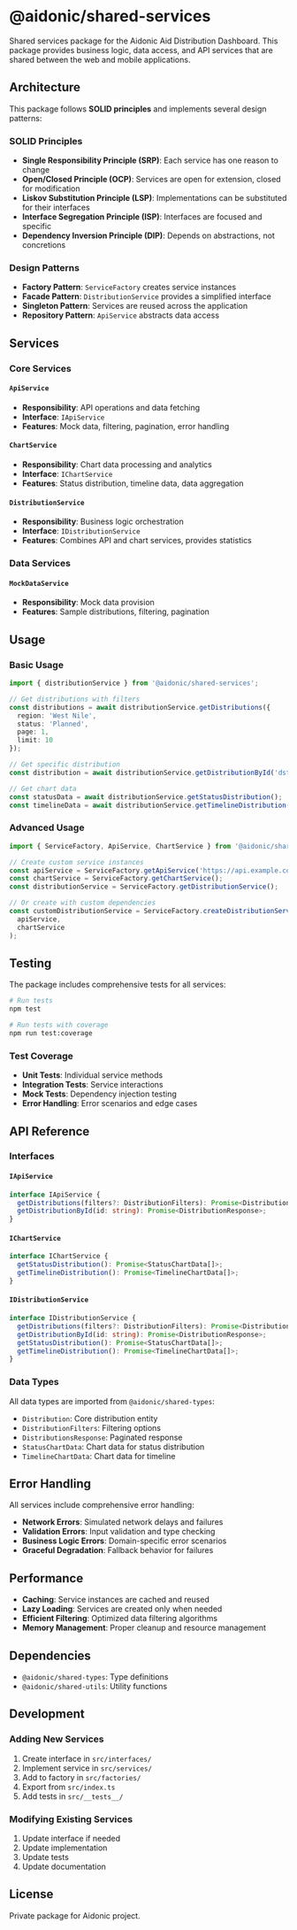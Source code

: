 # @aidonic/shared-services

Shared services package for the Aidonic Aid Distribution Dashboard. This package provides business logic, data access, and API services that are shared between the web and mobile applications.

## Architecture

This package follows **SOLID principles** and implements several design patterns:

### SOLID Principles

- **Single Responsibility Principle (SRP)**: Each service has one reason to change
- **Open/Closed Principle (OCP)**: Services are open for extension, closed for modification
- **Liskov Substitution Principle (LSP)**: Implementations can be substituted for their interfaces
- **Interface Segregation Principle (ISP)**: Interfaces are focused and specific
- **Dependency Inversion Principle (DIP)**: Depends on abstractions, not concretions

### Design Patterns

- **Factory Pattern**: `ServiceFactory` creates service instances
- **Facade Pattern**: `DistributionService` provides a simplified interface
- **Singleton Pattern**: Services are reused across the application
- **Repository Pattern**: `ApiService` abstracts data access

## Services

### Core Services

#### `ApiService`
- **Responsibility**: API operations and data fetching
- **Interface**: `IApiService`
- **Features**: Mock data, filtering, pagination, error handling

#### `ChartService`
- **Responsibility**: Chart data processing and analytics
- **Interface**: `IChartService`
- **Features**: Status distribution, timeline data, data aggregation

#### `DistributionService`
- **Responsibility**: Business logic orchestration
- **Interface**: `IDistributionService`
- **Features**: Combines API and chart services, provides statistics

### Data Services

#### `MockDataService`
- **Responsibility**: Mock data provision
- **Features**: Sample distributions, filtering, pagination

## Usage

### Basic Usage

```typescript
import { distributionService } from '@aidonic/shared-services';

// Get distributions with filters
const distributions = await distributionService.getDistributions({
  region: 'West Nile',
  status: 'Planned',
  page: 1,
  limit: 10
});

// Get specific distribution
const distribution = await distributionService.getDistributionById('dst--001');

// Get chart data
const statusData = await distributionService.getStatusDistribution();
const timelineData = await distributionService.getTimelineDistribution();
```

### Advanced Usage

```typescript
import { ServiceFactory, ApiService, ChartService } from '@aidonic/shared-services';

// Create custom service instances
const apiService = ServiceFactory.getApiService('https://api.example.com');
const chartService = ServiceFactory.getChartService();
const distributionService = ServiceFactory.getDistributionService();

// Or create with custom dependencies
const customDistributionService = ServiceFactory.createDistributionService(
  apiService,
  chartService
);
```

## Testing

The package includes comprehensive tests for all services:

```bash
# Run tests
npm test

# Run tests with coverage
npm run test:coverage
```

### Test Coverage

- **Unit Tests**: Individual service methods
- **Integration Tests**: Service interactions
- **Mock Tests**: Dependency injection testing
- **Error Handling**: Error scenarios and edge cases

## API Reference

### Interfaces

#### `IApiService`
```typescript
interface IApiService {
  getDistributions(filters?: DistributionFilters): Promise<DistributionsResponse>;
  getDistributionById(id: string): Promise<DistributionResponse>;
}
```

#### `IChartService`
```typescript
interface IChartService {
  getStatusDistribution(): Promise<StatusChartData[]>;
  getTimelineDistribution(): Promise<TimelineChartData[]>;
}
```

#### `IDistributionService`
```typescript
interface IDistributionService {
  getDistributions(filters?: DistributionFilters): Promise<DistributionsResponse>;
  getDistributionById(id: string): Promise<DistributionResponse>;
  getStatusDistribution(): Promise<StatusChartData[]>;
  getTimelineDistribution(): Promise<TimelineChartData[]>;
}
```

### Data Types

All data types are imported from `@aidonic/shared-types`:

- `Distribution`: Core distribution entity
- `DistributionFilters`: Filtering options
- `DistributionsResponse`: Paginated response
- `StatusChartData`: Chart data for status distribution
- `TimelineChartData`: Chart data for timeline

## Error Handling

All services include comprehensive error handling:

- **Network Errors**: Simulated network delays and failures
- **Validation Errors**: Input validation and type checking
- **Business Logic Errors**: Domain-specific error scenarios
- **Graceful Degradation**: Fallback behavior for failures

## Performance

- **Caching**: Service instances are cached and reused
- **Lazy Loading**: Services are created only when needed
- **Efficient Filtering**: Optimized data filtering algorithms
- **Memory Management**: Proper cleanup and resource management

## Dependencies

- `@aidonic/shared-types`: Type definitions
- `@aidonic/shared-utils`: Utility functions

## Development

### Adding New Services

1. Create interface in `src/interfaces/`
2. Implement service in `src/services/`
3. Add to factory in `src/factories/`
4. Export from `src/index.ts`
5. Add tests in `src/__tests__/`

### Modifying Existing Services

1. Update interface if needed
2. Update implementation
3. Update tests
4. Update documentation

## License

Private package for Aidonic project.
